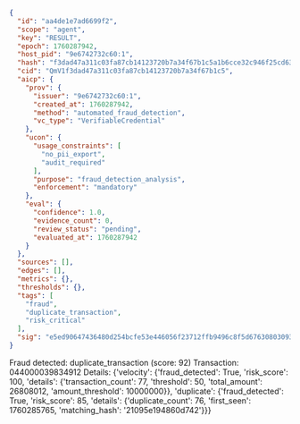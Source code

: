 ```json
{
  "id": "aa4de1e7ad6699f2",
  "scope": "agent",
  "key": "RESULT",
  "epoch": 1760287942,
  "host_pid": "9e6742732c60:1",
  "hash": "f3dad47a311c03fa87cb14123720b7a34f67b1c5a1b6cce32c946f25cd63e8bb",
  "cid": "QmV1f3dad47a311c03fa87cb14123720b7a34f67b1c5",
  "aicp": {
    "prov": {
      "issuer": "9e6742732c60:1",
      "created_at": 1760287942,
      "method": "automated_fraud_detection",
      "vc_type": "VerifiableCredential"
    },
    "ucon": {
      "usage_constraints": [
        "no_pii_export",
        "audit_required"
      ],
      "purpose": "fraud_detection_analysis",
      "enforcement": "mandatory"
    },
    "eval": {
      "confidence": 1.0,
      "evidence_count": 0,
      "review_status": "pending",
      "evaluated_at": 1760287942
    }
  },
  "sources": [],
  "edges": [],
  "metrics": {},
  "thresholds": {},
  "tags": [
    "fraud",
    "duplicate_transaction",
    "risk_critical"
  ],
  "sig": "e5ed90647436480d254bcfe53e446056f23712ffb9496c8f5d676308030938be"
}
```

Fraud detected: duplicate_transaction (score: 92)
Transaction: 044000039834912
Details: {'velocity': {'fraud_detected': True, 'risk_score': 100, 'details': {'transaction_count': 77, 'threshold': 50, 'total_amount': 26808012, 'amount_threshold': 10000000}}, 'duplicate': {'fraud_detected': True, 'risk_score': 85, 'details': {'duplicate_count': 76, 'first_seen': 1760285765, 'matching_hash': '21095e194860d742'}}}